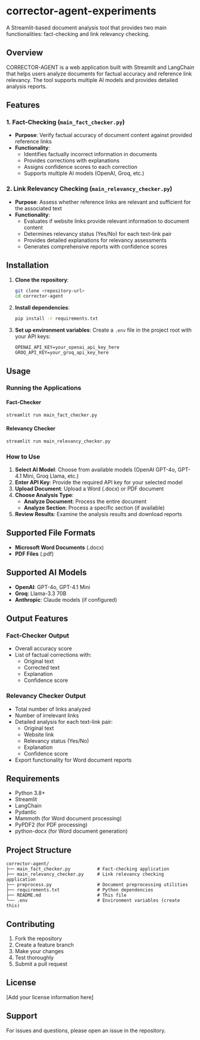 # corrector-agent-experiments

A Streamlit-based document analysis tool that provides two main functionalities: fact-checking and link relevancy checking.

## Overview

CORRECTOR-AGENT is a web application built with Streamlit and LangChain that helps users analyze documents for factual accuracy and reference link relevancy. The tool supports multiple AI models and provides detailed analysis reports.

## Features

### 1. Fact-Checking (`main_fact_checker.py`)
- **Purpose**: Verify factual accuracy of document content against provided reference links
- **Functionality**: 
  - Identifies factually incorrect information in documents
  - Provides corrections with explanations
  - Assigns confidence scores to each correction
  - Supports multiple AI models (OpenAI, Groq, etc.)

### 2. Link Relevancy Checking (`main_relevancy_checker.py`)
- **Purpose**: Assess whether reference links are relevant and sufficient for the associated text
- **Functionality**:
  - Evaluates if website links provide relevant information to document content
  - Determines relevancy status (Yes/No) for each text-link pair
  - Provides detailed explanations for relevancy assessments
  - Generates comprehensive reports with confidence scores

## Installation

1. **Clone the repository**:
   ```bash
   git clone <repository-url>
   cd corrector-agent
   ```

2. **Install dependencies**:
   ```bash
   pip install -r requirements.txt
   ```

3. **Set up environment variables**:
   Create a `.env` file in the project root with your API keys:
   ```
   OPENAI_API_KEY=your_openai_api_key_here
   GROQ_API_KEY=your_groq_api_key_here
   ```

## Usage

### Running the Applications

#### Fact-Checker
```bash
streamlit run main_fact_checker.py
```

#### Relevancy Checker
```bash
streamlit run main_relevancy_checker.py
```

### How to Use

1. **Select AI Model**: Choose from available models (OpenAI GPT-4o, GPT-4.1 Mini, Groq Llama, etc.)
2. **Enter API Key**: Provide the required API key for your selected model
3. **Upload Document**: Upload a Word (.docx) or PDF document
4. **Choose Analysis Type**:
   - **Analyze Document**: Process the entire document
   - **Analyze Section**: Process a specific section (if available)
5. **Review Results**: Examine the analysis results and download reports

## Supported File Formats

- **Microsoft Word Documents** (.docx)
- **PDF Files** (.pdf)

## Supported AI Models

- **OpenAI**: GPT-4o, GPT-4.1 Mini
- **Groq**: Llama-3.3 70B
- **Anthropic**: Claude models (if configured)

## Output Features

### Fact-Checker Output
- Overall accuracy score
- List of factual corrections with:
  - Original text
  - Corrected text
  - Explanation
  - Confidence score

### Relevancy Checker Output
- Total number of links analyzed
- Number of irrelevant links
- Detailed analysis for each text-link pair:
  - Original text
  - Website link
  - Relevancy status (Yes/No)
  - Explanation
  - Confidence score
- Export functionality for Word document reports

## Requirements

- Python 3.8+
- Streamlit
- LangChain
- Pydantic
- Mammoth (for Word document processing)
- PyPDF2 (for PDF processing)
- python-docx (for Word document generation)

## Project Structure

```
corrector-agent/
├── main_fact_checker.py          # Fact-checking application
├── main_relevancy_checker.py     # Link relevancy checking application
├── preprocess.py                 # Document preprocessing utilities
├── requirements.txt              # Python dependencies
├── README.md                     # This file
└── .env                          # Environment variables (create this)
```

## Contributing

1. Fork the repository
2. Create a feature branch
3. Make your changes
4. Test thoroughly
5. Submit a pull request

## License

[Add your license information here]

## Support

For issues and questions, please open an issue in the repository. 
